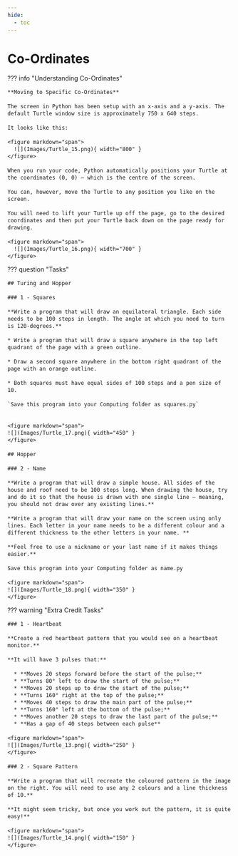 ```yaml
---
hide:
  - toc
---
```


# Co-Ordinates

??? info "Understanding Co-Ordinates"

    **Moving to Specific Co-Ordinates**

    The screen in Python has been setup with an x-axis and a y-axis. The default Turtle window size is approximately 750 x 640 steps. 

    It looks like this:

    <figure markdown="span">
      ![](Images/Turtle_15.png){ width="800" }
    </figure>

    When you run your code, Python automatically positions your Turtle at the coordinates (0, 0) – which is the centre of the screen. 

    You can, however, move the Turtle to any position you like on the screen. 

    You will need to lift your Turtle up off the page, go to the desired coordinates and then put your Turtle back down on the page ready for drawing.

    <figure markdown="span">
      ![](Images/Turtle_16.png){ width="700" }
    </figure>

??? question "Tasks"

    ## Turing and Hopper

    ### 1 - Squares

    **Write a program that will draw an equilateral triangle. Each side needs to be 100 steps in length. The angle at which you need to turn is 120-degrees.**

    * Write a program that will draw a square anywhere in the top left quadrant of the page with a green outline. 
    
    * Draw a second square anywhere in the bottom right quadrant of the page with an orange outline. 
    
    * Both squares must have equal sides of 100 steps and a pen size of 10. 

    `Save this program into your Computing folder as squares.py`
    

    <figure markdown="span">
    ![](Images/Turtle_17.png){ width="450" }
    </figure>

    ## Hopper

    ### 2 - Name
    
    **Write a program that will draw a simple house. All sides of the house and roof need to be 100 steps long. When drawing the house, try and do it so that the house is drawn with one single line – meaning, you should not draw over any existing lines.**
    
    **Write a program that will draw your name on the screen using only lines. Each letter in your name needs to be a different colour and a different thickness to the other letters in your name. **
    
    **Feel free to use a nickname or your last name if it makes things easier.**
    
    Save this program into your Computing folder as name.py
    
    <figure markdown="span">
    ![](Images/Turtle_18.png){ width="350" }
    </figure>

??? warning "Extra Credit Tasks"

    ### 1 - Heartbeat
    
    **Create a red heartbeat pattern that you would see on a heartbeat monitor.**
    
    **It will have 3 pulses that:**

      * **Moves 20 steps forward before the start of the pulse;**
      * **Turns 80° left to draw the start of the pulse;**
      * **Moves 20 steps up to draw the start of the pulse;**
      * **Turns 160° right at the top of the pulse;**
      * **Moves 40 steps to draw the main part of the pulse;**
      * **Turns 160° left at the bottom of the pulse;**
      * **Moves another 20 steps to draw the last part of the pulse;**
      * **Has a gap of 40 steps between each pulse**
    
    <figure markdown="span">
    ![](Images/Turtle_13.png){ width="250" }
    </figure>

    ### 2 - Square Pattern
    
    **Write a program that will recreate the coloured pattern in the image on the right. You will need to use any 2 colours and a line thickness of 10.**
    
    **It might seem tricky, but once you work out the pattern, it is quite easy!**

    <figure markdown="span">
    ![](Images/Turtle_14.png){ width="150" }
    </figure>





